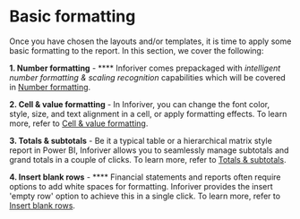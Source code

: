 # Basic formatting

Once you have chosen the layouts and/or templates, it is time to apply some basic formatting to the report. In this section, we cover the following:

**1. Number formatting** - **** Inforiver comes prepackaged with _intelligent number formatting & scaling recognition_ capabilities which will be covered in [Number formatting](basic-formatting/number-formatting.md).

**2. Cell & value formatting** - In Inforiver, you can change the font color, style, size, and text alignment in a cell, or apply formatting effects. To learn more, refer to [Cell & value formatting](basic-formatting/cell-and-value-formatting.md).&#x20;

**3. Totals & subtotals** - Be it a typical table or a hierarchical matrix style report in Power BI, Inforiver allows you to seamlessly manage subtotals and grand totals in a couple of clicks. To learn more, refer to [Totals & subtotals](basic-formatting/totals-and-subtotals.md).

**4. Insert blank rows** - **** Financial statements and reports often require options to add white spaces for formatting. Inforiver provides the insert 'empty row' option to achieve this in a single click. To learn more, refer to [Insert blank rows](basic-formatting/insert-blank-rows.md).
